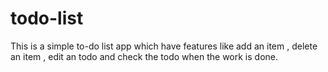 # todo-list
This is a simple to-do list app which have features like add an item , delete an item , edit an todo and check the todo when the work is done.
